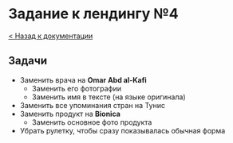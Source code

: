 # Задание к лендингу №4

[< Назад к документации](../docs.md)

## Задачи

- Заменить врача на **Omar Abd al-Kafi**
	- Заменить его фотографии
	- Заменить имя в тексте (на языке оригинала)
- Заменить все упоминания стран на Тунис
- Заменить продукт на **Bionica**
	- Заменить основное фото продукта
	<!-- - Заменить упоминания продукта в тексте
	- Добавить живие фото с продуктом в комментарии по смыслу -->
- Убрать рулетку, чтобы сразу показывалась обычная форма
